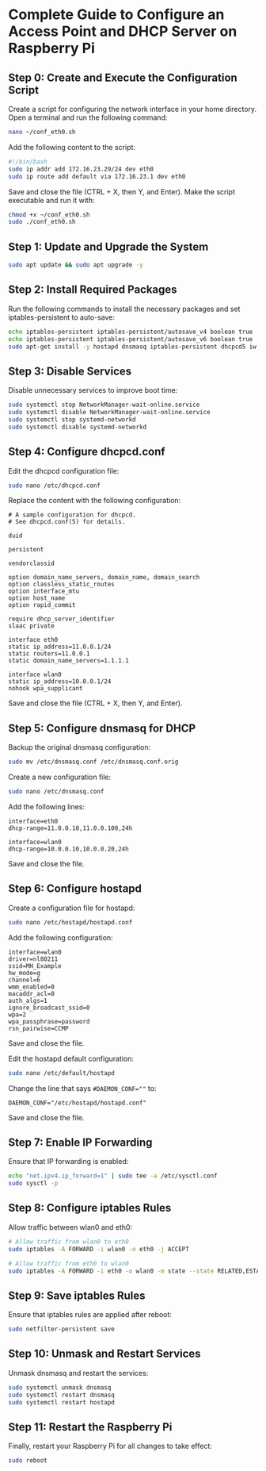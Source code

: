 # Complete Guide to Configure an Access Point and DHCP Server on Raspberry Pi

## Step 0: Create and Execute the Configuration Script

Create a script for configuring the network interface in your home directory. Open a terminal and run the following command:

```bash
nano ~/conf_eth0.sh
```

Add the following content to the script:

```bash
#!/bin/bash
sudo ip addr add 172.16.23.29/24 dev eth0
sudo ip route add default via 172.16.23.1 dev eth0
```

Save and close the file (CTRL + X, then Y, and Enter). Make the script executable and run it with:

```bash
chmod +x ~/conf_eth0.sh
sudo ./conf_eth0.sh
```

## Step 1: Update and Upgrade the System
```bash
sudo apt update && sudo apt upgrade -y
```

## Step 2: Install Required Packages
Run the following commands to install the necessary packages and set iptables-persistent to auto-save:
```bash
echo iptables-persistent iptables-persistent/autosave_v4 boolean true | sudo debconf-set-selections
echo iptables-persistent iptables-persistent/autosave_v6 boolean true | sudo debconf-set-selections
sudo apt-get install -y hostapd dnsmasq iptables-persistent dhcpcd5 iw
```

## Step 3: Disable Services
Disable unnecessary services to improve boot time:
```bash
sudo systemctl stop NetworkManager-wait-online.service
sudo systemctl disable NetworkManager-wait-online.service
sudo systemctl stop systemd-networkd
sudo systemctl disable systemd-networkd
```

## Step 4: Configure dhcpcd.conf
Edit the dhcpcd configuration file:
```bash
sudo nano /etc/dhcpcd.conf
```
Replace the content with the following configuration:
```plaintext
# A sample configuration for dhcpcd.
# See dhcpcd.conf(5) for details.

duid

persistent

vendorclassid

option domain_name_servers, domain_name, domain_search
option classless_static_routes
option interface_mtu
option host_name
option rapid_commit

require dhcp_server_identifier
slaac private

interface eth0
static ip_address=11.0.0.1/24
static routers=11.0.0.1
static domain_name_servers=1.1.1.1

interface wlan0
static ip_address=10.0.0.1/24
nohook wpa_supplicant
```
Save and close the file (CTRL + X, then Y, and Enter).

## Step 5: Configure dnsmasq for DHCP
Backup the original dnsmasq configuration:
```bash
sudo mv /etc/dnsmasq.conf /etc/dnsmasq.conf.orig
```
Create a new configuration file:
```bash
sudo nano /etc/dnsmasq.conf
```
Add the following lines:
```plaintext
interface=eth0                   
dhcp-range=11.0.0.10,11.0.0.100,24h 

interface=wlan0  
dhcp-range=10.0.0.10,10.0.0.20,24h
```
Save and close the file.

## Step 6: Configure hostapd
Create a configuration file for hostapd:
```bash
sudo nano /etc/hostapd/hostapd.conf
```
Add the following configuration:
```plaintext
interface=wlan0
driver=nl80211
ssid=MH_Example
hw_mode=g
channel=6
wmm_enabled=0
macaddr_acl=0
auth_algs=1
ignore_broadcast_ssid=0
wpa=2
wpa_passphrase=password
rsn_pairwise=CCMP
```
Save and close the file.

Edit the hostapd default configuration:
```bash
sudo nano /etc/default/hostapd
```
Change the line that says `#DAEMON_CONF=""` to:
```plaintext
DAEMON_CONF="/etc/hostapd/hostapd.conf"
```
Save and close the file.

## Step 7: Enable IP Forwarding
Ensure that IP forwarding is enabled:
```bash
echo "net.ipv4.ip_forward=1" | sudo tee -a /etc/sysctl.conf
sudo sysctl -p
```

## Step 8: Configure iptables Rules
Allow traffic between wlan0 and eth0:
```bash
# Allow traffic from wlan0 to eth0
sudo iptables -A FORWARD -i wlan0 -o eth0 -j ACCEPT

# Allow traffic from eth0 to wlan0
sudo iptables -A FORWARD -i eth0 -o wlan0 -m state --state RELATED,ESTABLISHED -j ACCEPT
```

## Step 9: Save iptables Rules
Ensure that iptables rules are applied after reboot:
```bash
sudo netfilter-persistent save
```

## Step 10: Unmask and Restart Services
Unmask dnsmasq and restart the services:
```bash
sudo systemctl unmask dnsmasq
sudo systemctl restart dnsmasq
sudo systemctl restart hostapd
```

## Step 11: Restart the Raspberry Pi
Finally, restart your Raspberry Pi for all changes to take effect:
```bash
sudo reboot
```
